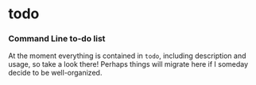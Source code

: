 # todo
### Command Line to-do list

At the moment everything is contained in `todo`, including description and usage, so take a look there! Perhaps things will migrate here if I someday decide to be well-organized.

